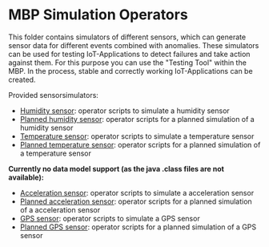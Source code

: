 # MBP Simulation Operators

This folder contains simulators of different sensors, which can generate sensor data for different events combined with anomalies. These simulators can be used for testing IoT-Applications to detect failures and take action against them. For this purpose you can use the "Testing Tool" within the MBP. In the process, stable and correctly working IoT-Applications can be created. 

Provided sensorsimulators:
 - [Humidity sensor](sensoradapter_hum): operator scripts to simulate a humidity sensor 
 - [Planned humidity sensor](sensoradapter_hum_planned): operator scripts for a planned simulation of a humidity sensor 
 - [Temperature sensor](sensoradapter_temp): operator scripts to simulate a temperature sensor
 - [Planned temperature sensor](sensoradapter_temp_planned): operator scripts for a planned simulation of a temperature sensor
 
 **Currently no data model support (as the java .class files are not available):**
 - [Acceleration sensor](sensoradapters_acc):  operator scripts to simulate a acceleration sensor 
 - [Planned acceleration sensor](sensoradapters_acc_planned): operator scripts for a planned simulation of a acceleration sensor 
 - [GPS sensor](sensoradapters_gps): operator scripts to simulate a GPS sensor 
 - [Planned GPS sensor](sensoradapters_gps_planned): operator scripts for a planned simulation of a GPS sensor
